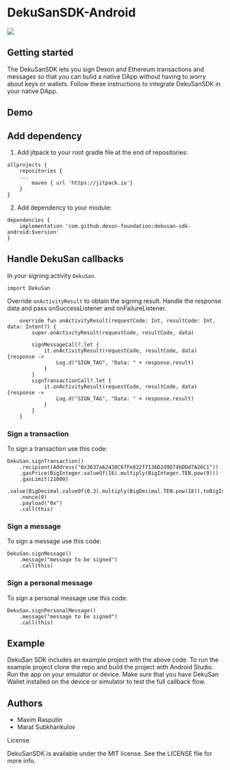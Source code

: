 # DekuSanSDK-Android
[![](https://jitpack.io/v/dexon-foundation/dekusan-sdk-android.svg)](https://jitpack.io/#dexon-foundation/dekusan-sdk-android/)

## Getting started

The DekuSanSDK lets you sign Dexon and Ethereum transactions and messages so that you can bulid a native DApp without having to worry about keys or wallets. Follow these instructions to integrate DekuSanSDK in your native DApp.

## Demo

## Add dependency

1. Add jitpack to your root gradle file at the end of repositories:
```
allprojects {
    repositories {
	...
        maven { url 'https://jitpack.io'}
    }
}
```

2. Add dependency to your module:
```
dependencies {
    implementation 'com.github.dexon-foundation:dekusan-sdk-android:$version'
}
```

## Handle DekuSan callbacks

In your signing activity `DekuSan`.

```
import DekuSan
```

Override `onActivityResult` to obtain the signing result. Handle the response data and pass onSuccessListener and onFailureListener.

```
    override fun onActivityResult(requestCode: Int, resultCode: Int, data: Intent?) {
        super.onActivityResult(requestCode, resultCode, data)

        signMessageCall?.let {
            it.onActivityResult(requestCode, resultCode, data) {response ->
                Log.d("SIGN_TAG", "Data: " + response.result)
            }
        }
        signTransactionCall?.let {
            it.onActivityResult(requestCode, resultCode, data) {response ->
                Log.d("SIGN_TAG", "Data: " + response.result)
            }
        }
    }
```

### Sign a transaction

To sign a transaction use this code:

```
DekuSan.signTransaction()
    .recipient(Address("0x3637a62430C67Fe822f7136D2d9D74bDDd7A26C1"))
    .gasPrice(BigInteger.valueOf(16).multiply(BigInteger.TEN.pow(9)))
    .gasLimit(21000)
    .value(BigDecimal.valueOf(0.3).multiply(BigDecimal.TEN.pow(18)).toBigInteger())
    .nonce(0)
    .payload("0x")
    .call(this)
```

### Sign a message

To sign a message use this code:

```
DekuSan.signMessage()
    .message("message to be signed")
    .call(this)
```

### Sign a personal message

To sign a personal message use this code:

```
DekuSan.signPersonalMessage()
    .message("message to be signed")
    .call(this)
```

## Example

DekuSan SDK includes an example project with the above code. To run the example project clone the repo and build the project with Android Studio. Run the app on your emulator or device. Make sure that you have DekuSan Wallet installed on the device or simulator to test the full callback flow.

## Authors

 * Maxim Rasputin
 * Marat Subkhankulov

License

DekuSanSDK is available under the MIT license. See the LICENSE file for more info.
